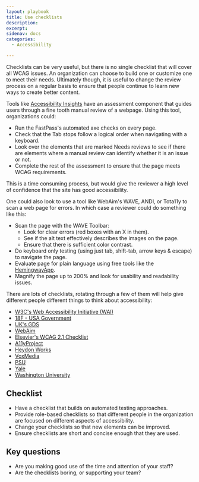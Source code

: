 ```yaml
---
layout: playbook
title: Use checklists
description: 
excerpt: 
sidenav: docs
categories:
  - Accessibility

---
```


Checklists can be very useful, but there is no single checklist that will cover all WCAG issues. An organization can choose to build one or customize one to meet their needs. Ultimately though, it is useful to change the review process on a regular basis to ensure that people continue to learn new ways to create better content. 

Tools like [Accessibility Insights](https://accessibilityinsights.io/) have an assessment component that guides users through a fine tooth manual review of a webpage. Using this tool, organizations could:

* Run the FastPass's automated axe checks on every page.
* Check that the Tab stops follow a logical order when navigating with a keyboard.
* Look over the elements that are marked Needs reviews to see if there are elements where a manual review can identify whether it is an issue or not.
* Complete the rest of the assessment to ensure that the page meets WCAG requirements.

This is a time consuming process, but would give the reviewer a high level of confidence that the site has good accessibility. 

One could also look to use a tool like WebAim's WAVE, ANDI, or Tota11y to scan a web page for errors. In which case a reviewer could do something like this:

* Scan the page with the WAVE Toolbar:
    * Look for clear errors (red boxes with an X in them).
    * See if the alt text effectively describes the images on the page.
    * Ensure that there is sufficient color contrast.
* Do keyboard only testing (using just tab, shift-tab, arrow keys & escape) to navigate the page.
* Evaluate page for plain language using free tools like the [HemingwayApp](http://www.hemingwayapp.com/).
* Magnify the page up to 200% and look for usability and readability issues.

There are lots of checklists, rotating through a few of them will help give different people different things to think about accessibility:

* [W3C's Web Accessibility Initiative (WAI)](https://www.w3.org/WAI/test-evaluate/preliminary/)
* [18F - USA Government](https://accessibility.18f.gov/checklist/)
* [UK's GDS](https://gds.blog.gov.uk/2014/01/13/a-checklist-for-digital-inclusion-if-we-do-these-things-were-doing-digital-inclusion/)
* [WebAim](https://webaim.org/standards/wcag/checklist)
* [Elsevier's WCAG 2.1 Checklist](https://romeo.elsevier.com/accessibility_checklist/)
* [A11yProject](https://www.a11yproject.com/checklist/)
* [Heydon Works](https://github.com/Heydon/inclusive-design-checklist)
* [VoxMedia](http://accessibility.voxmedia.com/)
* [PSU](https://accessibility.psu.edu/checklist/)
* [Yale](https://usability.yale.edu/web-accessibility/articles/wcag2-checklist)
* [Washington University](https://www.washington.edu/accessibility/checklist/)

## Checklist

* Have a checklist that builds on automated testing approaches.
* Provide role-based checklists so that different people in the organization are focused on different aspects of accessibility.
* Change your checklists so that new elements can be improved.
* Ensure checklists are short and concise enough that they are used.

## Key questions

* Are you making good use of the time and attention of your staff?
* Are the checklists boring, or supporting your team?
